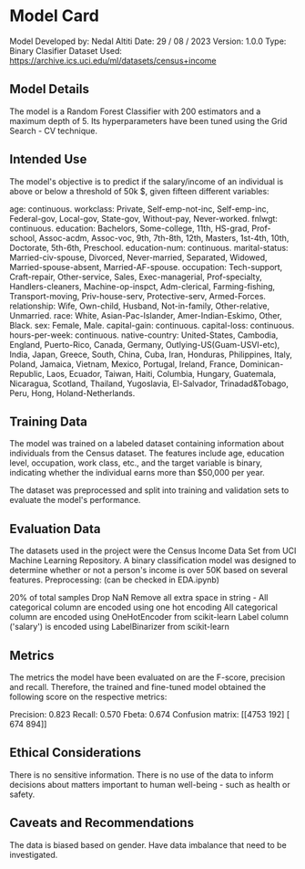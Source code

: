 # Model Card
Model Developed by: Nedal Altiti
Date: 29 / 08 / 2023
Version: 1.0.0
Type: Binary Clasifier
Dataset Used: https://archive.ics.uci.edu/ml/datasets/census+income

## Model Details
The model is a Random Forest Classifier with 200 estimators and a maximum depth of 5. Its hyperparameters have been tuned using the Grid Search - CV technique.


## Intended Use
The model's objective is to predict if the salary/income of an individual is above or below a threshold of 50k $, given fifteen different variables:

age: continuous.
workclass: Private, Self-emp-not-inc, Self-emp-inc, Federal-gov, Local-gov, State-gov, Without-pay, Never-worked.
fnlwgt: continuous.
education: Bachelors, Some-college, 11th, HS-grad, Prof-school, Assoc-acdm, Assoc-voc, 9th, 7th-8th, 12th, Masters, 1st-4th, 10th, Doctorate, 5th-6th, Preschool.
education-num: continuous.
marital-status: Married-civ-spouse, Divorced, Never-married, Separated, Widowed, Married-spouse-absent, Married-AF-spouse.
occupation: Tech-support, Craft-repair, Other-service, Sales, Exec-managerial, Prof-specialty, Handlers-cleaners, Machine-op-inspct, Adm-clerical, Farming-fishing, Transport-moving, Priv-house-serv, Protective-serv, Armed-Forces.
relationship: Wife, Own-child, Husband, Not-in-family, Other-relative, Unmarried.
race: White, Asian-Pac-Islander, Amer-Indian-Eskimo, Other, Black.
sex: Female, Male.
capital-gain: continuous.
capital-loss: continuous.
hours-per-week: continuous.
native-country: United-States, Cambodia, England, Puerto-Rico, Canada, Germany, Outlying-US(Guam-USVI-etc), India, Japan, Greece, South, China, Cuba, Iran, Honduras, Philippines, Italy, Poland, Jamaica, Vietnam, Mexico, Portugal, Ireland, France, Dominican-Republic, Laos, Ecuador, Taiwan, Haiti, Columbia, Hungary, Guatemala, Nicaragua, Scotland, Thailand, Yugoslavia, El-Salvador, Trinadad&Tobago, Peru, Hong, Holand-Netherlands.


## Training Data
The model was trained on a labeled dataset containing information about individuals from the Census dataset. The features include age, education level, occupation, work class, etc., and the target variable is binary, indicating whether the individual earns more than $50,000 per year.

The dataset was preprocessed and split into training and validation sets to evaluate the model's performance. 
## Evaluation Data
The datasets used in the project were the Census Income Data Set from UCI Machine Learning Repository. A binary classification model was designed to determine whether or not a person's income is over 50K based on several features. Preprocessing: (can be checked in EDA.ipynb)

20% of total samples
Drop NaN
Remove all extra space in string - All categorical column are encoded using one hot encoding
All categorical column are encoded using OneHotEncoder from scikit-learn
Label column ('salary') is encoded using LabelBinarizer from scikit-learn
## Metrics
The metrics the model have been evaluated on are the F-score, precision and recall. Therefore, the trained and fine-tuned model obtained the following score on the respective metrics:

Precision: 0.823
Recall: 0.570
Fbeta: 0.674
Confusion matrix:
                    [[4753  192]
                     [ 674  894]]
## Ethical Considerations
There is no sensitive information. There is no use of the data to inform decisions about matters important to human well-being - such as health or safety.
## Caveats and Recommendations
The data is biased based on gender. Have data imbalance that need to be investigated.